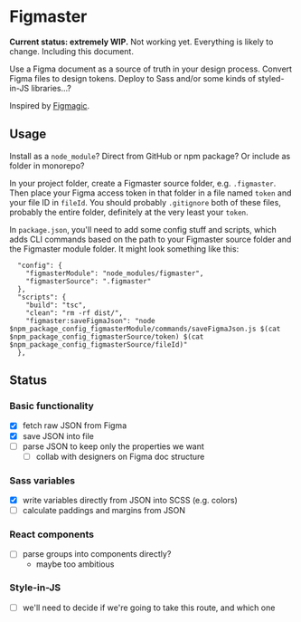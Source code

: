 # Figmaster

**Current status: extremely WIP.** Not working yet. Everything is likely to change. Including this document.

Use a Figma document as a source of truth in your design process. Convert Figma files to design tokens. Deploy to Sass and/or some kinds of styled-in-JS libraries...?

Inspired by [Figmagic](https://github.com/mikaelvesavuori/figmagic).

## Usage

Install as a `node_module`? Direct from GitHub or npm package? Or include as folder in monorepo?

In your project folder, create a Figmaster source folder, e.g. `.figmaster`. Then place your Figma access token in that folder in a file named `token` and your file ID in `fileId`. You should probably `.gitignore` both of these files, probably the entire folder, definitely at the very least your `token`.

In `package.json`, you'll need to add some config stuff and scripts, which adds CLI commands based on the path to your Figmaster source folder and the Figmaster module folder. It might look something like this:

```
  "config": {
    "figmasterModule": "node_modules/figmaster",
    "figmasterSource": ".figmaster"
  },
  "scripts": {
    "build": "tsc",
    "clean": "rm -rf dist/",
    "figmaster:saveFigmaJson": "node $npm_package_config_figmasterModule/commands/saveFigmaJson.js $(cat $npm_package_config_figmasterSource/token) $(cat $npm_package_config_figmasterSource/fileId)"
  },

```

## Status

### Basic functionality

- [x] fetch raw JSON from Figma
- [x] save JSON into file
- [ ] parse JSON to keep only the properties we want
  - [ ] collab with designers on Figma doc structure

### Sass variables

- [x] write variables directly from JSON into SCSS (e.g. colors)
- [ ] calculate paddings and margins from JSON

### React components

- [ ] parse groups into components directly?
  - maybe too ambitious

### Style-in-JS

- [ ] we'll need to decide if we're going to take this route, and which one
